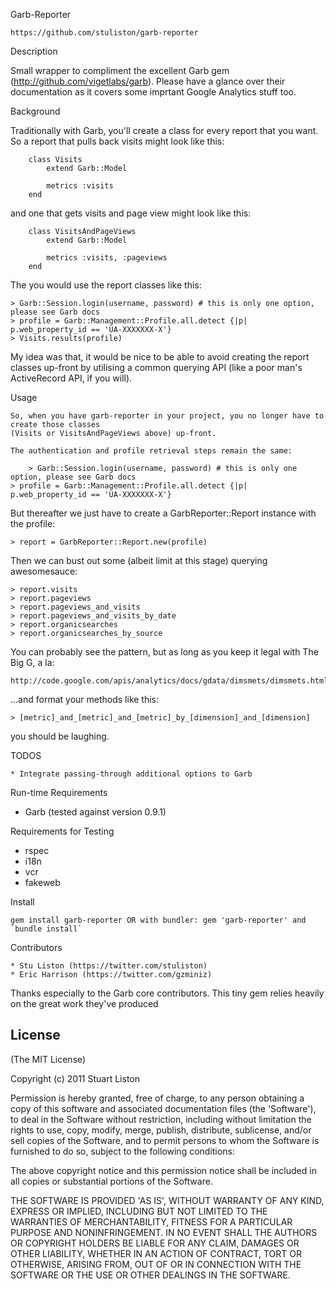 Garb-Reporter

	https://github.com/stuliston/garb-reporter

Description

 Small wrapper to compliment the excellent Garb gem (http://github.com/vigetlabs/garb). 
 Please have a glance over their documentation as it covers some imprtant Google Analytics
 stuff too.

Background

  Traditionally with Garb, you'll create a class for every report that you want. So a report that pulls back
  visits might look like this:

		class Visits
			extend Garb::Model

			metrics :visits
		end

  and one that gets visits and page view might look like this:

		class VisitsAndPageViews
			extend Garb::Model

			metrics :visits, :pageviews
		end

  The you would use the report classes like this:

  	> Garb::Session.login(username, password) # this is only one option, please see Garb docs
  	> profile = Garb::Management::Profile.all.detect {|p| p.web_property_id == 'UA-XXXXXXX-X'}
  	> Visits.results(profile)

  My idea was that, it would be nice to be able to avoid creating the report classes up-front by
  utilising a common querying API (like a poor man's ActiveRecord API, if you will).

Usage

	So, when you have garb-reporter in your project, you no longer have to create those classes 
	(Visits or VisitsAndPageViews above) up-front.

	The authentication and profile retrieval steps remain the same:

		> Garb::Session.login(username, password) # this is only one option, please see Garb docs
  	> profile = Garb::Management::Profile.all.detect {|p| p.web_property_id == 'UA-XXXXXXX-X'}

  But thereafter we just have to create a GarbReporter::Report instance with the profile:

  	> report = GarbReporter::Report.new(profile)

  Then we can bust out some (albeit limit at this stage) querying awesomesauce:

  	> report.visits
  	> report.pageviews
  	> report.pageviews_and_visits
  	> report.pageviews_and_visits_by_date
  	> report.organicsearches
  	> report.organicsearches_by_source

  You can probably see the pattern, but as long as you keep it legal with The Big G, a la:

  	http://code.google.com/apis/analytics/docs/gdata/dimsmets/dimsmets.html
  
  ...and format your methods like this:

  	> [metric]_and_[metric]_and_[metric]_by_[dimension]_and_[dimension]

  you should be laughing.

 
TODOS

	* Integrate passing-through additional options to Garb

Run-time Requirements

  * Garb (tested against version 0.9.1)

Requirements for Testing

  * rspec
  * i18n
  * vcr
  * fakeweb

Install

    gem install garb-reporter OR with bundler: gem 'garb-reporter' and `bundle install`

Contributors

	* Stu Liston (https://twitter.com/stuliston)
	* Eric Harrison (https://twitter.com/gzminiz)

Thanks especially to the Garb core contributors. This tiny gem relies heavily on the great work they've produced

License
-------

  (The MIT License)

  Copyright (c) 2011 Stuart Liston

  Permission is hereby granted, free of charge, to any person obtaining
  a copy of this software and associated documentation files (the
  'Software'), to deal in the Software without restriction, including
  without limitation the rights to use, copy, modify, merge, publish,
  distribute, sublicense, and/or sell copies of the Software, and to
  permit persons to whom the Software is furnished to do so, subject to
  the following conditions:

  The above copyright notice and this permission notice shall be
  included in all copies or substantial portions of the Software.

  THE SOFTWARE IS PROVIDED 'AS IS', WITHOUT WARRANTY OF ANY KIND,
  EXPRESS OR IMPLIED, INCLUDING BUT NOT LIMITED TO THE WARRANTIES OF
  MERCHANTABILITY, FITNESS FOR A PARTICULAR PURPOSE AND NONINFRINGEMENT.
  IN NO EVENT SHALL THE AUTHORS OR COPYRIGHT HOLDERS BE LIABLE FOR ANY
  CLAIM, DAMAGES OR OTHER LIABILITY, WHETHER IN AN ACTION OF CONTRACT,
  TORT OR OTHERWISE, ARISING FROM, OUT OF OR IN CONNECTION WITH THE
  SOFTWARE OR THE USE OR OTHER DEALINGS IN THE SOFTWARE.
